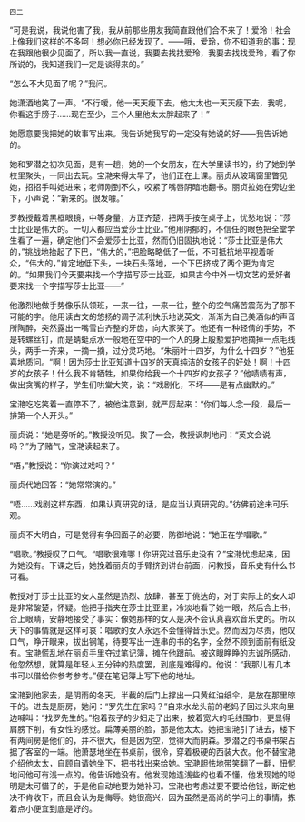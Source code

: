     四二 

   “可是我说，我说他害了我，我从前那些朋友我简直跟他们合不来了！爱玲！社会上像我们这样的不多呵！想必你已经发现了。——哦，爱玲，你不知道我的事：现在我跟他很少见面了，所以我一直说，我要去找找爱玲，我要去找找爱玲，看了你所说的，我知道我们一定是谈得来的。”

   “怎么不大见面了呢？”我问。

   她潇洒地笑了一声。“不行嗳，他一天天瘦下去，他太太也一天天瘦下去，我呢，你看这手膀子……现在至少，三个人里他太太胖起来了！”

   她愿意要我把她的故事写出来。我告诉她我写的一定没有她说的好——我告诉她的。

   她和罗潜之初次见面，是有一趟，她的一个女朋友，在大学里读书的，约了她到学校里聚头，一同出去玩。宝滟来得太早了，他们正在上课。丽贞从玻璃窗里瞥见她，招招手叫她进来；老师刚到不久，咬紧了嘴唇阴暗地翻书。丽贞拉她在旁边坐下，小声说：“新来的。很发噱。”

   罗教授戴着黑框眼镜，中等身量，方正齐楚，把两手按在桌子上，忧愁地说：“莎士比亚是伟大的。一切人都应当爱莎士比亚。”他用阴郁的，不信任的眼色把全堂学生看了一遍，确定他们不会爱莎士比亚，然而仍旧固执地说：“莎士比亚是伟大的，”挑战地抬起了下巴，“伟大的，”把脸略略低了一低，不可抵抗地平视着听众，“伟大的，”肯定地低下头，一块石头落地，一个下巴挤成了两个更为肯定的。“如果我们今天要来找一个字描写莎士比亚，如果古今中外一切文艺的爱好者要来找一个字描写莎士比亚——”

   他激烈地做手势像乐队领班，一来一往，一来一往，整个的空气痛苦震荡为了那不可能的字。他用读古文的悠扬的调子流利快乐地说英文，渐渐为自己美酒似的声音所陶醉，突然露出一嘴雪白齐整的牙齿，向大家笑了。他还有一种轻倩的手势，不是转螺丝钉，而是蜻蜓点水一般地在空中的一个人的身上殷懃爱护地摘掉一点毛线头，两手一齐来，一摘一摘，过分灵巧地。“朱丽叶十四岁，为什么十四岁？”他狂喜地质问。“啊！因为莎士比亚知道十四岁的天真纯洁的女孩子的好处！啊！十四岁的女孩子！什么我不肯牺牲，如果你给我一个十四岁的女孩子？”他啧啧有声，做出贪嘴的样子，学生们哄堂大笑，说：“戏剧化，不坏——是有点幽默的。”

   宝滟吃吃笑着一直停不了，被他注意到，就严厉起来：“你们每人念一段，最后一排第一个人开头。”

   丽贞说：“她是旁听的。”教授没听见。挨了一会，教授讽刺地问：“英文会说吗？”为了赌气，宝滟读起来了。

   “唔，”教授说：“你演过戏吗？”

   丽贞代她回答：“她常常演的。”

   “唔……戏剧这样东西，如果认真研究的话，是应当认真研究的。”彷佛前途未可乐观。

   丽贞不大明白，可是觉得有争回面子的必要，防御地说：“她正在学唱歌。”

   “唱歌。”教授叹了口气。“唱歌很难哪！你研究过音乐史没有？”宝滟忧虑起来，因为她没有。下课之后，她挽着丽贞的手臂挤到讲台前面，问教授，音乐史有什么书可看。

   教授对于莎士比亚的女人虽然是热烈、放肆，甚至于佻达的，对于实际上的女人却是非常酸楚，怀疑。他把手指夹在莎士比亚里，冷淡地看了她一眼，然后合上书，合上眼睛，安静地接受了事实：像她那样的女人是决不会认真喜欢音乐史的。所以天下的事情就是这样可哀：唱歌的女人永远不会懂得音乐史。然而因为尽责，他叹口气，睁开眼来，拔出钢笔，待要写出一连串的书的名字，全然不顾到面前有纸没有。宝滟慌乱地在丽贞手里夺过笔记簿，摊在他跟前。被这眼睁睁的志诚所感动，他忽然想，就算是年轻人五分钟的热度罢，到底是难得的。他说：“我那儿有几本书可以借给你参考参考。”便在笔记簿上写下他的地址。

   宝滟到他家去，是阴雨的冬天，半截的后门上撑出一只黄红油纸伞，是放在那里晾干的。进去是厨房，她问：“罗先生在家吗？”自来水龙头前的老妈子回过头来向里边喊叫：“找罗先生的。”抱着孩子的少妇走了出来，披着宽大的毛线围巾，更显得肩膀下削，有女性的感觉。扁薄美丽的脸，那是他太太。她把宝滟引了进去，楼下有两间房是他们的，并不很大，但是因为空，觉得大而阴森。罗潜之的书桌书架占据了客室的一端。他萧瑟地坐在书桌前，很冷，穿着极硬的西装大衣。他不替宝滟介绍他太太，自顾自请她坐下，把书找出来给她。宝滟胆怯地带笑翻了一翻，忸怩地问他可有浅一点的。他告诉她没有。他发现她连浅些的也看不懂，他发现她的聪明是太可惜了的，于是他自动地要为她补习。宝滟也考虑过要不要给他钱，断定他决不肯收下，而且会认为是侮辱。她很高兴，因为虽然是高尚的学问上的事情，拣着点小便宜到底是好的。

